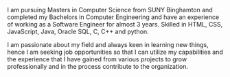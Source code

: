 I am pursuing Masters in Computer Science from SUNY Binghamton and completed my Bachelors in Computer Engineering and have an experience of working as a Software Engineer for almost 3 years.
Skilled in HTML, CSS, JavaScript, Java, Oracle SQL, C, C++ and python.

I am passionate about my field and always keen in learning new things, hence I am seeking job opportunities so that I can utilize my capabilities and the experience 
that I have gained from various projects to grow professionally and in the process contribute to the organization.
